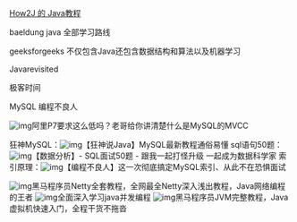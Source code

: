 [How2J 的 Java教程](https://how2j.cn/)

baeldung   java 全部学习路线

geeksforgeeks    不仅包含Java还包含数据结构和算法以及机器学习

Javarevisited

极客时间

MySQL  编程不良人

![img](https://i0.hdslb.com/bfs/activity-plat/static/20201110/4c8b2dbaded282e67c9a31daa4297c3c/AeQJlYP7e.png)阿里P7要求这么低吗？老哥给你讲清楚什么是MySQL的MVCC

狂神MySQL：![img](https://i0.hdslb.com/bfs/activity-plat/static/20201110/4c8b2dbaded282e67c9a31daa4297c3c/AeQJlYP7e.png)【狂神说Java】MySQL最新教程通俗易懂
sql语句50题：![img](https://i0.hdslb.com/bfs/activity-plat/static/20201110/4c8b2dbaded282e67c9a31daa4297c3c/AeQJlYP7e.png)【数据分析】- SQL面试50题 - 跟我一起打怪升级 一起成为数据科学家
索引原理：![img](https://i0.hdslb.com/bfs/activity-plat/static/20201110/4c8b2dbaded282e67c9a31daa4297c3c/AeQJlYP7e.png)【编程不良人】这一次彻底搞定MySQL索引、从此不在恐惧面试

![img](https://i0.hdslb.com/bfs/activity-plat/static/20201110/4c8b2dbaded282e67c9a31daa4297c3c/AeQJlYP7e.png)黑马程序员Netty全套教程，全网最全Netty深入浅出教程，Java网络编程的王者
![img](https://i0.hdslb.com/bfs/activity-plat/static/20201110/4c8b2dbaded282e67c9a31daa4297c3c/AeQJlYP7e.png)全面深入学习java并发编程
![img](https://i0.hdslb.com/bfs/activity-plat/static/20201110/4c8b2dbaded282e67c9a31daa4297c3c/AeQJlYP7e.png)黑马程序员JVM完整教程，Java虚拟机快速入门，全程干货不拖沓